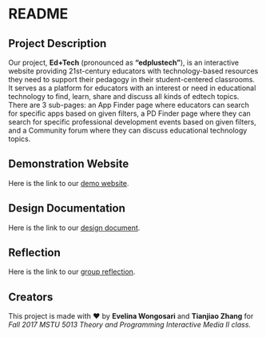 # **README**

## Project Description
Our project, **Ed+Tech** (pronounced as **“edplustech”**), is an interactive website providing 21st-century educators with technology-based resources they need to support their pedagogy in their student-centered classrooms. It serves as a platform for educators with an interest or need in educational technology to find, learn, share and discuss all kinds of edtech topics. There are 3 sub-pages: an App Finder page where educators can search for specific apps based on given filters, a PD Finder page where they can search for specific professional development events based on given filters, and a Community forum where they can discuss educational technology topics.

## Demonstration Website
Here is the link to our [demo website](https://tianjiaosuzy.github.io/5013-2-final/).

## Design Documentation
Here is the link to our [design document](https://github.com/Tianjiaosuzy/5013-2-final/blob/master/DesignDoc.md).

## Reflection
Here is the link to our [group reflection](https://github.com/Tianjiaosuzy/5013-2-final/blob/master/Reflection.md).

## Creators
This project is made with ♥ by **Evelina Wongosari** and **Tianjiao Zhang** for *Fall 2017 MSTU 5013 Theory and Programming Interactive Media II class.*
